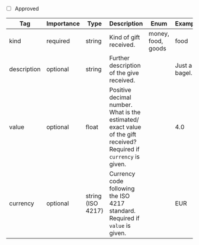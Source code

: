 - [ ] Approved


| Tag         | Importance  | Type    | Description                                                        | Enum                        | Example |
|-------------|-------------|---------|--------------------------------------------------------------------|-----------------------------|---------|
| kind        | required | string  | Kind of gift received.                          | money, food, goods          |food       |
| description | optional | string  | Further description of the give received.                          |                             |Just a bagel.         |
| value       | optional | float   | Positive decimal number. What is the estimated/ exact value of the gift received? Required if `currency` is given. |                             |4.0         |
| currency    | optional | string (ISO 4217)  | Currency code following the ISO 4217 standard. Required if `value` is given. |                                                  |EUR                         |      |
